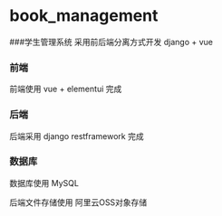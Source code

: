 # book_management

###学生管理系统
采用前后端分离方式开发 django + vue


### 前端
前端使用 vue + elementui 完成

### 后端
后端采用 django restframework 完成

### 数据库
数据库使用 MySQL

后端文件存储使用 阿里云OSS对象存储
